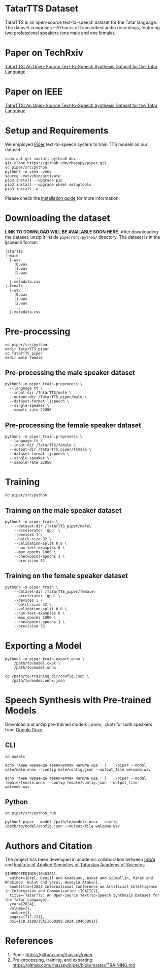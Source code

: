 # TatarTTS Dataset
TatarTTS is an open-source text-to-speech dataset for the Tatar language. The dataset comprises ~70 hours of transcribed audio recordings, featuring two professional speakers (one male and one female).

# Paper on TechRxiv 
[TatarTTS: An Open-Source Text-to-Speech Synthesis Dataset for the Tatar Language](https://www.techrxiv.org/doi/full/10.36227/techrxiv.170723255.52161895/v1)

# Paper on IEEE
[TatarTTS: An Open-Source Text-to-Speech Synthesis Dataset for the Tatar Language](https://ieeexplore.ieee.org/abstract/document/10463261)

# Setup and Requirements
We employed [Piper](https://github.com/rhasspy/piper) text-to-speech system to train TTS models on our dataset. 
```
sudo apt-get install python3-dev 
git clone https://github.com/rhasspy/piper.git
cd piper/src/python
python3 -m venv .venv
source .venv/bin/activate
pip3 install --upgrade pip
pip3 install --upgrade wheel setuptools
pip3 install -e .
```
Please check the [installation guide](https://github.com/rhasspy/piper/blob/master/TRAINING.md) for more information.

# Downloading the dataset
**LINK TO DOWNLOAD WILL BE AVAILABLE SOON HERE**. After downloading the dataset, unzip it inside ```piper/src/python/``` directory. The dataset is in the ljspeech format.
```
TatarTTS
|-male
  |-wav
    |0.wav
    |1.wav
    |2.wav
    ...
  |-metadata.csv
|-female
  |-wav
    |0.wav
    |1.wav
    |2.wav
    ...
  |-metadata.csv
```

# Pre-processing 
```
cd piper/src/python
mkdir TatarTTS_piper
cd TatarTTS_piper
mkdir male female
```
## Pre-processing the male speaker dataset
```
python3 -m piper_train.preprocess \
  --language tt \
  --input-dir /TatarTTS/male \
  --output-dir /TatarTTS_piper/male \
  --dataset-format ljspeech \
  --single-speaker \
  --sample-rate 22050
```
## Pre-processing the female speaker dataset
```
python3 -m piper_train.preprocess \
  --language tt \
  --input-dir /TatarTTS/female \
  --output-dir /TatarTTS_piper/female \
  --dataset-format ljspeech \
  --single-speaker \
  --sample-rate 22050
```
# Training
```
cd piper/src/python
```
## Training on the male speaker dataset
```
python3 -m piper_train \
    --dataset-dir /TatarTTS_piper/male\
    --accelerator 'gpu' \
    --devices 1 \
    --batch-size 32 \
    --validation-split 0.0 \
    --num-test-examples 0 \
    --max_epochs 1000 \
    --checkpoint-epochs 1 \
    --precision 32
```
## Training on the female speaker dataset
```
python3 -m piper_train \
    --dataset-dir /TatarTTS_piper/female\
    --accelerator 'gpu' \
    --devices 1 \
    --batch-size 32 \
    --validation-split 0.0 \
    --num-test-examples 0 \
    --max_epochs 1000 \
    --checkpoint-epochs 1 \
    --precision 32
```
# Exporting a Model
```
python3 -m piper_train.export_onnx \
    /path/to/model.ckpt \
    /path/to/model.onnx
    
cp /path/to/training_dir/config.json \
   /path/to/model.onnx.json
```
# Speech Synthesis with Pre-trained Models
Download and unzip pre-trained models (.onnx, .ckpt) for both speakers from [Google Drive](https://drive.google.com/drive/folders/1YmtDVYLVogEfw3SE7GUl0LHZaIojAeap?usp=sharing).
## CLI
```
cd models
```
```
echo 'Аның чыраенда тәвәккәллек чагыла иде.' |   ./piper --model male/male.onnx --config male/config.json --output_file welcome.wav
```
```
echo 'Аның чыраенда тәвәккәллек чагыла иде.' |   ./piper --model female/female.onnx --config female/config.json --output_file welcome.wav
```
## Python
```
cd piper/src/python_run
```
```
python3 piper --model /path/to/model/.onnx --config /path/to/model/config.json --output-file welcome.wav
```

# Authors and Citation
The project has been developed in academic collaboration between [ISSAI](https://issai.nu.edu.kz/) and [Institute of Applied Semiotics of Tatarstan Academy of Sciences](https://www.antat.ru/ru/ips/)
```
@INPROCEEDINGS{10463261,
  author={Orel, Daniil and Kuzdeuov, Askat and Gilmullin, Rinat and Khakimov, Bulat and Varol, Huseyin Atakan},
  booktitle={2024 International Conference on Artificial Intelligence in Information and Communication (ICAIIC)}, 
  title={TatarTTS: An Open-Source Text-to-Speech Synthesis Dataset for the Tatar Language}, 
  year={2024},
  volume={},
  number={},
  pages={717-721},
  doi={10.1109/ICAIIC60209.2024.10463261}}

```
# References
1. Piper: https://github.com/rhasspy/piper
2. Pre-processing, training, and exporting: https://github.com/rhasspy/piper/blob/master/TRAINING.md
